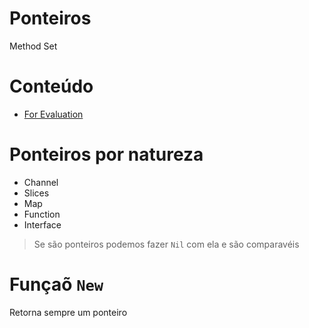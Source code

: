 # Ponteiros

Method Set

# Conteúdo

- [For Evaluation](./for_evaluation/README.md)

# Ponteiros por natureza

- Channel
- Slices
- Map
- Function
- Interface

> Se são ponteiros podemos fazer `Nil` com ela e são comparavéis

# Funçaõ `New`

Retorna sempre um ponteiro
